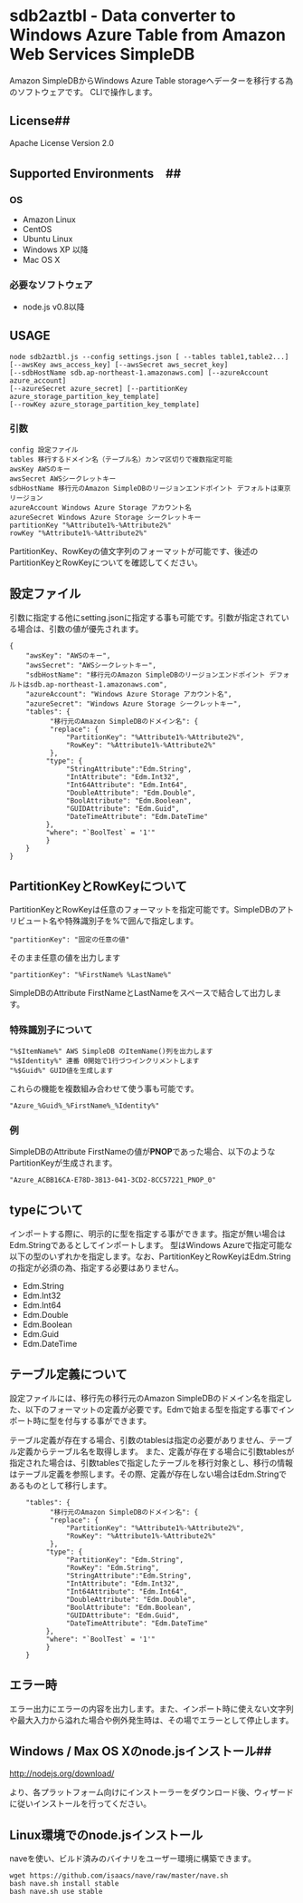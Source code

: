 # sdb2aztbl - Data converter to Windows Azure Table from Amazon Web Services SimpleDB #
Amazon SimpleDBからWindows Azure Table storageへデーターを移行する為のソフトウェアです。
CLIで操作します。

## License##

Apache License Version 2.0

## Supported Environments　##

### OS ###
- Amazon Linux
- CentOS
- Ubuntu Linux
- Windows XP 以降
- Mac OS X

### 必要なソフトウェア ###
- node.js v0.8以降

## USAGE ##

    node sdb2aztbl.js --config settings.json [ --tables table1,table2...] [--awsKey aws_access_key] [--awsSecret aws_secret_key]
    [--sdbHostName sdb.ap-northeast-1.amazonaws.com] [--azureAccount azure_account]
    [--azureSecret azure_secret] [--partitionKey azure_storage_partition_key_template] 
    [--rowKey azure_storage_partition_key_template] 

### 引数 ###
    config 設定ファイル
    tables 移行するドメイン名（テーブル名）カンマ区切りで複数指定可能
    awsKey AWSのキー
    awsSecret AWSシークレットキー
    sdbHostName 移行元のAmazon SimpleDBのリージョンエンドポイント デフォルトは東京リージョン
    azureAccount Windows Azure Storage アカウント名
    azureSecret Windows Azure Storage シークレットキー
    partitionKey "%Attribute1%-%Attribute2%"
    rowKey "%Attribute1%-%Attribute2%"

PartitionKey、RowKeyの値文字列のフォーマットが可能です、後述のPartitionKeyとRowKeyについてを確認してください。

## 設定ファイル ##
引数に指定する他にsetting.jsonに指定する事も可能です。引数が指定されている場合は、引数の値が優先されます。

    {
        "awsKey": "AWSのキー",
        "awsSecret": "AWSシークレットキー",
        "sdbHostName": "移行元のAmazon SimpleDBのリージョンエンドポイント デフォルトはsdb.ap-northeast-1.amazonaws.com",
        "azureAccount": "Windows Azure Storage アカウント名",
        "azureSecret": "Windows Azure Storage シークレットキー",
        "tables": {
              "移行元のAmazon SimpleDBのドメイン名": {
              "replace": {
                  "PartitionKey": "%Attribute1%-%Attribute2%",
                  "RowKey": "%Attribute1%-%Attribute2%"
              },
             "type": {
                  "StringAttribute":"Edm.String",
                  "IntAttribute": "Edm.Int32",
                  "Int64Attribute": "Edm.Int64",
                  "DoubleAttribute": "Edm.Double",
                  "BoolAttribute": "Edm.Boolean",
                  "GUIDAttribute": "Edm.Guid",
                  "DateTimeAttribute": "Edm.DateTime"
             },
             "where": "`BoolTest` = '1'"
             }
        }
    }

## PartitionKeyとRowKeyについて ##

PartitionKeyとRowKeyは任意のフォーマットを指定可能です。SimpleDBのアトリビュート名や特殊識別子を%で囲んで指定します。

    "partitionKey": "固定の任意の値"

そのまま任意の値を出力します

    "partitionKey": "%FirstName% %LastName%"

SimpleDBのAttribute FirstNameとLastNameをスペースで結合して出力します。

### 特殊識別子について ###

    "%$ItemName%" AWS SimpleDB のItemName()列を出力します
    "%$Identity%" 連番 0開始で1行づつインクリメントします
    "%$Guid%" GUID値を生成します

これらの機能を複数組み合わせて使う事も可能です。
    
    "Azure_%Guid%_%FirstName%_%Identity%"

### 例 ###

SimpleDBのAttribute FirstNameの値が**PNOP**であった場合、以下のようなPartitionKeyが生成されます。

    "Azure_ACBB16CA-E78D-3B13-041-3CD2-8CC57221_PNOP_0"

## typeについて ##

インポートする際に、明示的に型を指定する事ができます。指定が無い場合はEdm.Stringであるとしてインポートします。
型はWindows Azureで指定可能な以下の型のいずれかを指定します。なお、PartitionKeyとRowKeyはEdm.Stringの指定が必須の為、指定する必要はありません。

- Edm.String
- Edm.Int32
- Edm.Int64
- Edm.Double
- Edm.Boolean
- Edm.Guid
- Edm.DateTime

## テーブル定義について ##
設定ファイルには、移行先の移行元のAmazon SimpleDBのドメイン名を指定した、以下のフォーマットの定義が必要です。Edmで始まる型を指定する事でインポート時に型を付与する事ができます。

テーブル定義が存在する場合、引数のtablesは指定の必要がありません、テーブル定義からテーブル名を取得します。
また、定義が存在する場合に引数tablesが指定された場合は、引数tablesで指定したテーブルを移行対象とし、移行の情報はテーブル定義を参照します。その際、定義が存在しない場合はEdm.Stringであるものとして移行します。

        "tables": {
              "移行元のAmazon SimpleDBのドメイン名": {
              "replace": {
                  "PartitionKey": "%Attribute1%-%Attribute2%",
                  "RowKey": "%Attribute1%-%Attribute2%"
              },
             "type": {
                  "PartitionKey": "Edm.String",
                  "RowKey": "Edm.String",
                  "StringAttribute":"Edm.String",
                  "IntAttribute": "Edm.Int32",
                  "Int64Attribute": "Edm.Int64",
                  "DoubleAttribute": "Edm.Double",
                  "BoolAttribute": "Edm.Boolean",
                  "GUIDAttribute": "Edm.Guid",
                  "DateTimeAttribute": "Edm.DateTime"
             },
             "where": "`BoolTest` = '1'"
             }
        }

## エラー時 ##
エラー出力にエラーの内容を出力します。また、インポート時に使えない文字列や最大入力から溢れた場合や例外発生時は、その場でエラーとして停止します。

## Windows / Max OS Xのnode.jsインストール##

[http://nodejs.org/download/
](http://nodejs.org/download/)

より、各プラットフォーム向けにインストーラーをダウンロード後、ウィザードに従いインストールを行ってください。

## Linux環境でのnode.jsインストール ##
naveを使い、ビルド済みのバイナリをユーザー環境に構築できます。

    wget https://github.com/isaacs/nave/raw/master/nave.sh
    bash nave.sh install stable
    bash nave.sh use stable
